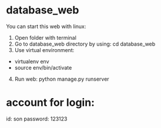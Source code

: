 # database_web
You can start this web with linux:
1. Open folder with terminal
2. Go to database_web directory by using: cd database_web
3. Use virtual environment: 
  + virtualenv env
  + source env/bin/activate
4. Run web: python manage.py runserver

# account for login:
id: son
password: 123123
